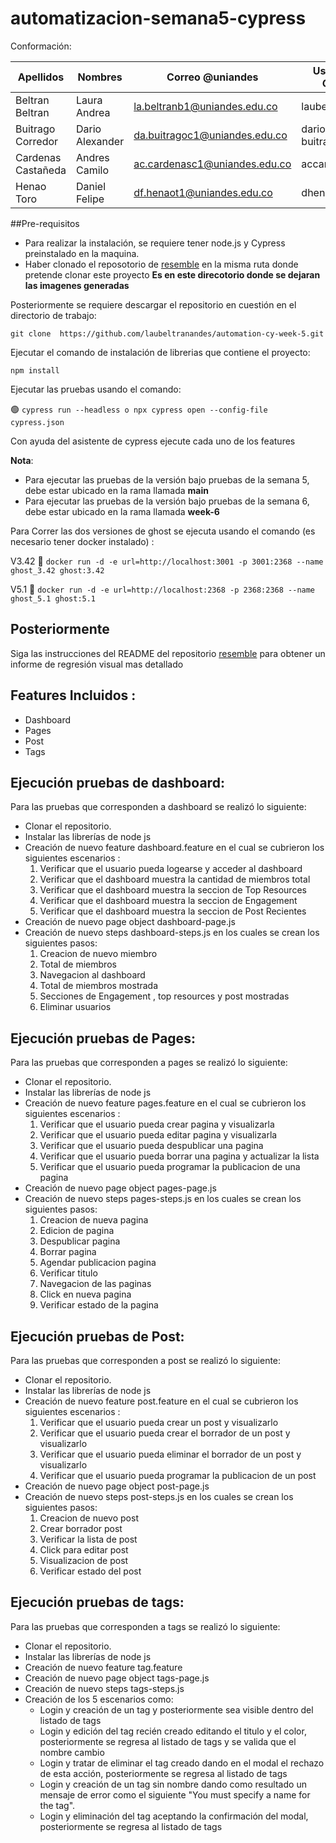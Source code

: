 <h1>automatizacion-semana5-cypress</h1>

Conformación:

| Apellidos | Nombres | Correo @uniandes | Usuario de GitHub |
| --------- | ------- | ---------------- | ----------------- |
| Beltran Beltran | Laura Andrea | la.beltranb1@uniandes.edu.co |  laubeltranandes |
| Buitrago Corredor | Dario Alexander | da.buitragoc1@uniandes.edu.co |  dario-buitrago-andes |
| Cardenas Castañeda | Andres Camilo | ac.cardenasc1@uniandes.edu.co | accardenasc1 |
| Henao Toro | Daniel Felipe | df.henaot1@uniandes.edu.co | dhenaotoro |

##Pre-requisitos
- Para realizar la instalación, se requiere tener node.js y Cypress preinstalado en la maquina.
- Haber clonado el reposotorio de [resemble](https://github.com/dario-buitrago-andes/ghost-regresion-resemble) en la misma ruta donde pretende clonar este proyecto **Es en este direcotorio donde se dejaran las imagenes generadas**

Posteriormente se requiere descargar el repositorio en cuestión en el directorio de trabajo: 

`git clone  https://github.com/laubeltranandes/automation-cy-week-5.git`

Ejecutar el comando de instalación de librerias que contiene el proyecto:

`npm install`

Ejecutar las pruebas usando el comando:

🟢 `cypress run --headless o npx cypress open --config-file cypress.json`

Con ayuda del asistente de cypress ejecute cada uno de los features

**Nota**: 
- Para ejecutar las pruebas de la versión bajo pruebas de la semana 5, debe estar ubicado en la rama llamada **main**
- Para ejecutar las pruebas de la versión bajo pruebas de la semana 6, debe estar ubicado en la rama llamada **week-6**

Para Correr las dos versiones de ghost se ejecuta usando el comando (es necesario tener docker instalado) : 

V3.42
🐳 `docker run -d -e url=http://localhost:3001 -p 3001:2368 --name ghost_3.42 ghost:3.42`

V5.1
🐳 `docker run -d -e url=http://localhost:2368 -p 2368:2368 --name ghost_5.1 ghost:5.1`

## Posteriormente

Siga las instrucciones del README del repositorio [resemble](https://github.com/dario-buitrago-andes/ghost-regresion-resemble) para obtener un informe de regresión visual mas detallado


<H2><b>Features Incluidos : </b></H2>
<ul>
 <li>Dashboard</li>
 <li>Pages</li>
  <li>Post</li>
  <li>Tags</li>
</ul>


<H2><b>Ejecución pruebas de dashboard:</b></H2>
Para las pruebas que corresponden a dashboard se realizó lo siguiente:
<ul>
 <li> Clonar el repositorio. </li>
 <li> Instalar las librerías de node js </li>
 <li> Creación de nuevo feature dashboard.feature en el cual se cubrieron los siguientes escenarios : 
  <ol>
   <li>Verificar que el usuario pueda logearse y acceder al dashboard</li>
   <li>Verificar que el dashboard muestra la cantidad de miembros total</li>
   <li>Verificar que el dashboard muestra la seccion de Top Resources</li>
   <li>Verificar que el dashboard muestra la seccion de Engagement</li>
   <li>Verificar que el dashboard muestra la seccion de Post Recientes</li>
  </ol>
 </li>
 <li> Creación de nuevo page object dashboard-page.js </li>
 <li> Creación de nuevo steps dashboard-steps.js en los cuales se crean los siguientes pasos: 
    <ol>
     <li>Creacion de nuevo miembro</li>
     <li>Total de miembros </li>
     <li>Navegacion al dashboard</li>
     <li>Total de miembros mostrada </li>
     <li>Secciones de Engagement , top resources y post mostradas</li>
     <li>Eliminar usuarios </li>
  </ol>
 </li>
 </ul>

<H2><b>Ejecución pruebas de Pages:</b></H2>
Para las pruebas que corresponden a pages se realizó lo siguiente:
<ul>
 <li> Clonar el repositorio. </li>
 <li> Instalar las librerías de node js </li>
 <li> Creación de nuevo feature pages.feature en el cual se cubrieron los siguientes escenarios : 
  <ol>
   <li>Verificar que el usuario pueda crear pagina y visualizarla</li>
   <li>Verificar que el usuario pueda editar pagina y visualizarla</li>
   <li>Verificar que el usuario pueda despublicar una pagina</li>
   <li>Verificar que el usuario pueda borrar una pagina y actualizar la lista</li>
   <li>Verificar que el usuario pueda programar la publicacion de una pagina</li>
  </ol>
 </li>
 <li> Creación de nuevo page object pages-page.js </li>
 <li> Creación de nuevo steps pages-steps.js en los cuales se crean los siguientes pasos: 
    <ol>
     <li>Creacion de nueva pagina</li>
     <li>Edicion de pagina </li>
     <li>Despublicar pagina</li>
     <li>Borrar pagina</li>
     <li>Agendar publicacion pagina</li>
     <li>Verificar titulo</li>
      <li>Navegacion de las paginas</li>
      <li>Click en nueva pagina</li>
      <li>Verificar estado de la pagina</li>
  </ol>
 </li>
 </ul>

<H2><b>Ejecución pruebas de Post:</b></H2>
Para las pruebas que corresponden a post se realizó lo siguiente:
<ul>
 <li> Clonar el repositorio. </li>
 <li> Instalar las librerías de node js </li>
 <li> Creación de nuevo feature post.feature en el cual se cubrieron los siguientes escenarios : 
  <ol>
   <li>Verificar que el usuario pueda crear un post y visualizarlo</li>
   <li>Verificar que el usuario pueda crear el borrador de un post y visualizarlo</li>
   <li>Verificar que el usuario pueda eliminar el borrador de un post y visualizarlo</li>
   <li>Verificar que el usuario pueda programar la publicacion de un post</li>
  </ol>
 </li>
 <li> Creación de nuevo page object post-page.js </li>
 <li> Creación de nuevo steps post-steps.js en los cuales se crean los siguientes pasos: 
    <ol>
     <li>Creacion de nuevo post </li>
     <li>Crear borrador post </li>
     <li>Verificar la lista de post</li>
     <li>Click para editar post</li>
     <li>Visualizacion de post</li>
      <li>Verificar estado del post</li>
  </ol>
 </li>
 </ul>


<H2><b>Ejecución pruebas de tags:</b></H2>
Para las pruebas que corresponden a tags se realizó lo siguiente:
<ul>
 <li> Clonar el repositorio. </li>
 <li> Instalar las librerías de node js </li>
 <li> Creación de nuevo feature tag.feature </li>
 <li> Creación de nuevo page object tags-page.js </li>
 <li> Creación de nuevo steps tags-steps.js </li>
 <li> Creación de los 5 escenarios como: 
      <ul><li> Login y creación de un tag y posteriormente sea visible dentro del listado de tags </li>
          <li> Login y edición del tag recién creado editando el titulo y el color, posteriormente se regresa al listado de tags y se valida que el nombre cambio </li>
          <li> Login y tratar de eliminar el tag creado dando en el modal el rechazo de esta acción, posteriormente se regresa al listado de tags </li>
          <li> Login y creación de un tag sin nombre dando como resultado un mensaje de error como el siguiente "You must specify a name for the tag". </li>
          <li> Login y eliminación del tag aceptando la confirmación del modal, posteriormente se regresa al listado de tags </li>
      </ul>
  </li>
 </ul>
 
